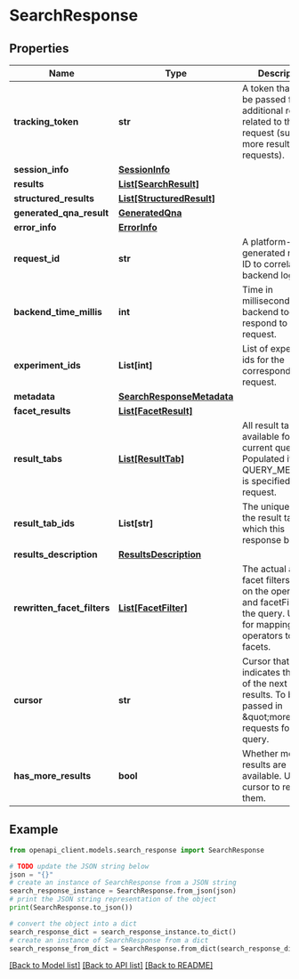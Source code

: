 # SearchResponse


## Properties

Name | Type | Description | Notes
------------ | ------------- | ------------- | -------------
**tracking_token** | **str** | A token that should be passed for additional requests related to this request (such as more results requests). | [optional] 
**session_info** | [**SessionInfo**](SessionInfo.md) |  | [optional] 
**results** | [**List[SearchResult]**](SearchResult.md) |  | [optional] 
**structured_results** | [**List[StructuredResult]**](StructuredResult.md) |  | [optional] 
**generated_qna_result** | [**GeneratedQna**](GeneratedQna.md) |  | [optional] 
**error_info** | [**ErrorInfo**](ErrorInfo.md) |  | [optional] 
**request_id** | **str** | A platform-generated request ID to correlate backend logs. | [optional] 
**backend_time_millis** | **int** | Time in milliseconds the backend took to respond to the request. | [optional] 
**experiment_ids** | **List[int]** | List of experiment ids for the corresponding request. | [optional] 
**metadata** | [**SearchResponseMetadata**](SearchResponseMetadata.md) |  | [optional] 
**facet_results** | [**List[FacetResult]**](FacetResult.md) |  | [optional] 
**result_tabs** | [**List[ResultTab]**](ResultTab.md) | All result tabs available for the current query. Populated if QUERY_METADATA is specified in the request. | [optional] 
**result_tab_ids** | **List[str]** | The unique IDs of the result tabs to which this response belongs. | [optional] 
**results_description** | [**ResultsDescription**](ResultsDescription.md) |  | [optional] 
**rewritten_facet_filters** | [**List[FacetFilter]**](FacetFilter.md) | The actual applied facet filters based on the operators and facetFilters in the query. Useful for mapping typed operators to visual facets. | [optional] 
**cursor** | **str** | Cursor that indicates the start of the next page of results. To be passed in \&quot;more\&quot; requests for this query. | [optional] 
**has_more_results** | **bool** | Whether more results are available. Use cursor to retrieve them. | [optional] 

## Example

```python
from openapi_client.models.search_response import SearchResponse

# TODO update the JSON string below
json = "{}"
# create an instance of SearchResponse from a JSON string
search_response_instance = SearchResponse.from_json(json)
# print the JSON string representation of the object
print(SearchResponse.to_json())

# convert the object into a dict
search_response_dict = search_response_instance.to_dict()
# create an instance of SearchResponse from a dict
search_response_from_dict = SearchResponse.from_dict(search_response_dict)
```
[[Back to Model list]](../README.md#documentation-for-models) [[Back to API list]](../README.md#documentation-for-api-endpoints) [[Back to README]](../README.md)


